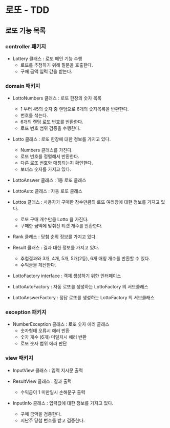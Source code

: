 # 로또 - TDD

## 로또 기능 목록

### controller 패키지


- Lottery 클래스 : 로또 메인 기능 수행
  - 로또를 추첨하기 위해 질문을 호출한다.
  - 구매 금액 입력 값을 받는다.


### domain 패키지

- LottoNumbers 클래스 : 로또 한장의 숫자 목록
  - 1 부터 45의 숫자 중 랜덤으로 6개의 숫자목록을 반환한다.
  - 번호를 섞는다.
  - 6개의 랜덤 로또 번호를 반환한다.
  - 로또 번호 범위 검증을 수행한다.
  

- Lotto 클래스 : 로또 한장에 대한 정보를 가지고 있다.
  - Numbers 클래스를 가진다.
  - 로또 번호를 정렬해서 반환한다.
  - 다른 로또 번호와 매칭되는지 확인한다.
  - 보너스 숫자를 가지고 있다.
  

- LottoAnswer 클래스 : 1등 로또 클래스

- LottoAuto 클래스 : 자동 로또 클래스


- Lottos 클래스 : 사용자가 구매한 장수만큼의 로또 여러장에 대한 정보를 가지고 있다.
  - 로또 구매 개수만큼 Lotto 을 가진다.
  - 구매한 금액에 맞춰진 티켓 개수를 반환한다.


- Rank 클래스 : 당첨 순위 정보를 가지고 있다.


- Result 클래스 : 결과 대한 정보를 가지고 있다.
  - 추첨결과와 3개, 4개, 5개, 5개(2등), 6개 매칭 개수를 반환할 수 있다.
  - 수익금을 계산한다.


- LottoFactory interface : 객체 생성하기 위한 인터페이스


- LottoAutoFactory : 자동 로또를 생성하는 LottoFactory 의 서브클래스


- LottoAnswerFactory : 정답 로또를 생성하는 LottoFactory 의 서브클래스


### exception 패키지

- NumberException 클래스 : 로또 숫자 에러 클래스
  - 숫자형태 오류시 에러 반환
  - 숫자 개수 (6개) 미일치시 에러 반환
  - 로또 숫자 범위 에러 판단



### view 패키지

- InputView 클래스 : 입력 지시문 출력


- ResultView 클래스 : 결과 출력
  - 수익금이 1 미만일시 손해문구 출력


- InputInfo 클래스 : 입력값에 대한 정보를 가지고 있다.
  - 구매 금액을 검증한다.
  - 지난주 당첨 번호를 받고 검증한다.